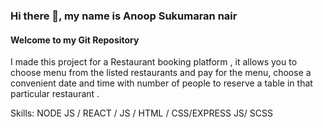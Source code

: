 ### Hi there 👋, my name is **Anoop Sukumaran nair**
#### Welcome to my Git Repository 


I made this project for a Restaurant booking platform , it allows you to choose menu from the listed restaurants and pay for the menu, choose a convenient date and time with number of people to reserve a table in that particular restaurant .

Skills: NODE JS / REACT / JS / HTML / CSS/EXPRESS JS/ SCSS






